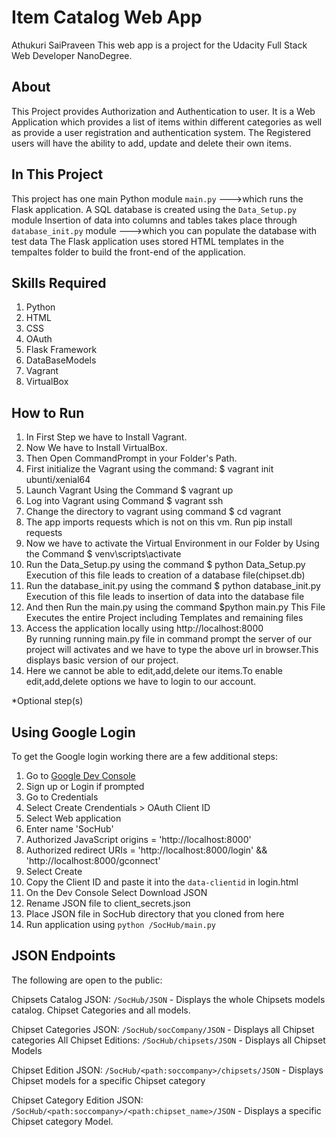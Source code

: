 # Item Catalog Web App

Athukuri SaiPraveen
This web app is a project for the Udacity Full Stack Web Developer NanoDegree.

## About

This Project provides Authorization and Authentication to user.
It is a Web Application which provides a list of items within different categories as well as provide a user registration and authentication system. The Registered users will have the ability to add, update and delete their own items.
 
## In This Project

This project has one main Python module `main.py` 
--->which runs the Flask application. 
A SQL database is created using the `Data_Setup.py` module 
Insertion of data into columns and tables takes place through `database_init.py` module
--->which you can populate the database with test data
The Flask application uses stored HTML templates in the tempaltes folder to build the front-end of the application.

## Skills Required
1. Python
2. HTML
3. CSS
4. OAuth
5. Flask Framework
6. DataBaseModels
7. Vagrant
8. VirtualBox


## How to Run

1. In First Step we have to Install Vagrant.
2. Now We have to Install VirtualBox.
3. Then Open CommandPrompt in your Folder's Path.
4. First initialize the Vagrant using the command:
	$ vagrant init ubunti/xenial64
5. Launch Vagrant Using the Command
	$ vagrant up
6. Log into Vagrant using Command
	$ vagrant ssh
7. Change the directory to vagrant using command
	$ cd vagrant
8. The app imports requests which is not on this vm. Run pip install requests
9. Now we have to activate the Virtual Environment in our Folder by Using the Command
	$ venv\scripts\activate
10. Run the Data_Setup.py using the command
	$ python Data_Setup.py
	 Execution of this file leads to creation of a database file(chipset.db) 
11. Run the database_init.py using the command
	$ python database_init.py
	Execution of this file leads to insertion of data into the database file
12. And then Run the main.py using the command 
	$python main.py
	This File Executes the entire Project including Templates and remaining files
13. Access the application locally using http://localhost:8000	
	By running running main.py file in command prompt the server of our project will activates and we have to type the above url in browser.This displays basic version of our project.
14. Here we cannot be able to edit,add,delete our items.To enable edit,add,delete options we have to login to our account.

*Optional step(s)

## Using Google Login
To get the Google login working there are a few additional steps:

1. Go to [Google Dev Console](https://console.developers.google.com)
2. Sign up or Login if prompted
3. Go to Credentials
4. Select Create Crendentials > OAuth Client ID
5. Select Web application
6. Enter name 'SocHub'
7. Authorized JavaScript origins = 'http://localhost:8000'
8. Authorized redirect URIs = 'http://localhost:8000/login' && 'http://localhost:8000/gconnect'
9. Select Create
10. Copy the Client ID and paste it into the `data-clientid` in login.html
11. On the Dev Console Select Download JSON
12. Rename JSON file to client_secrets.json
13. Place JSON file in SocHub directory that you cloned from here
14. Run application using `python /SocHub/main.py`

## JSON Endpoints
The following are open to the public:

Chipsets Catalog JSON: `/SocHub/JSON`
    - Displays the whole Chipsets models catalog. Chipset Categories and all models.

Chipset Categories JSON: `/SocHub/socCompany/JSON`
    - Displays all Chipset categories
All Chipset Editions: `/SocHub/chipsets/JSON`
	- Displays all Chipset Models

Chipset Edition JSON: `/SocHub/<path:soccompany>/chipsets/JSON`
    - Displays Chipset models for a specific Chipset category

Chipset Category Edition JSON: `/SocHub/<path:soccompany>/<path:chipset_name>/JSON`
    - Displays a specific Chipset category Model.


